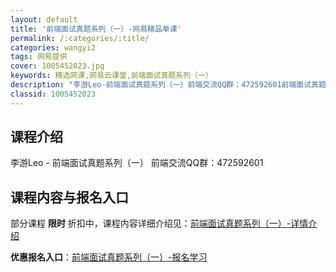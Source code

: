 ```yaml
---
layout: default
title: '前端面试真题系列（一）-网易精品单课'
permalink: /:categories/:title/
categories: wangyi2
tags: 网易提供
cover: 1005452023.jpg
keywords: 精选网课,网易云课堂,前端面试真题系列（一）
description: "李游Leo-前端面试真题系列（一）前端交流QQ群：472592601前端面试真题系列（一）"
classid: 1005452023
---
```


## 课程介绍

李游Leo - 前端面试真题系列（一）
前端交流QQ群：472592601

## 课程内容与报名入口

部分课程 **限时** 折扣中，课程内容详细介绍见：[前端面试真题系列（一）-详情介绍](https://study.163.com/course/introduction/1005452023.htm?share=1&shareId=1025206652&utm_campaign=share&utm_medium=iphoneShare&utm_source=&utm_u=1025206652)

**优惠报名入口**：[前端面试真题系列（一）-报名学习](https://study.163.com/course/introduction/1005452023.htm?share=1&shareId=1025206652&utm_campaign=share&utm_medium=iphoneShare&utm_source=&utm_u=1025206652)

